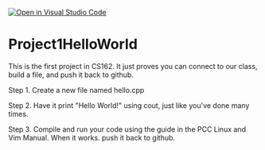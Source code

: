 [![Open in Visual Studio Code](https://classroom.github.com/assets/open-in-vscode-f059dc9a6f8d3a56e377f745f24479a46679e63a5d9fe6f495e02850cd0d8118.svg)](https://classroom.github.com/online_ide?assignment_repo_id=6860922&assignment_repo_type=AssignmentRepo)
# Project1HelloWorld
This is the first project in CS162. It just proves you can connect to our class, build a file, and push it back to github.


  Step 1. Create a new file named hello.cpp

  Step 2. Have it print "Hello World!" using cout, just like you've done many times.

  Step 3. Compile and run your code using the guide in the PCC Linux and Vim Manual. When it works. push it back to github.
